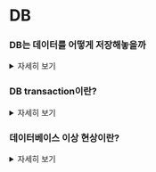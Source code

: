 # DB


### DB는 데이터를 어떻게 저장해놓을까
<details>
   <summary> 자세히 보기 </summary>
 
 <br>

   우리가 DB에서 데이터를 조회하면 테이블 구조의 형태의 데이터를 만나게 될 것이다. 하지만 결국 이 또한 table에 대한 메타데이터와 로우데이터가 만나서 논리적으로 우리에게 테이블이라는 형태로 데이터가 보여지는 것이다.



   mysql에서  `SHOW VARIABLES LIKE 'datadir';` 이라는 명령어를 치면 메타데이터와 데이터가 존재하는 파일의 위치를 알 수 있다. 여기서 확장자명이 .frm인 것은 테이블의 포맷을 담고 있고 확장자 명이 .ibd인 것은 테이블의 데이터들을 담고 있다.



   DB는 기본적으로 트리형태로 데이터를 관리하고 있다. 일반적으로 B tree라는 것으로 데이터를 관리하고 있다. 

   <img width="1963" alt="스크린샷 2022-06-27 오전 1 03 39" src="https://user-images.githubusercontent.com/55564829/175823167-acd8aeaf-196b-4553-9448-b8efd39b4dfc.png">


   리프노드를 데이터 페이지라고 부르는데 이 데이터 페이지들이 실질적인 디비의 데이터들을 담고 있다. B tree는 clustered 인덱스로 구성되어 있으며 clustered 인덱스로 구성되어 있다는 것은 즉 데이터가 순차적으로 저장되어 있다는 것이다. 



   이러한 구조에서는 데이터를 찾아가는 과정에 있어서 full table scan이 필요 없이 바로 원하는 데이터 페이지를 찾아갈 수 있다는 장점이 있다. 즉 엄청나게 느린 작업인 disk I/O를 줄여서 데이터를 찾는 작업을 최적화 시킨 것이다.

</details>

### DB transaction이란?
<details>
   <summary> 자세히 보기 </summary>
 
 <br>
   DB transaction이란 데이터베이스의 일관성을 유지하기 위해서 완전히 실행되거나 완전히 실패해야하는 작업을 얘기한다.

   트랜잭션의 내용은 script형태로 되어있다. 절차적으로 작업들을 순차적으로 실행하는 것이다. 

   이 작업들의 시작부터 끝을 하나의 단위로 생각하고 이 하나의 단위는 온전하게 실행되어야지만 commit하는 것이다.

   이러한 특성을 원자성이라고 부른다.

   하나의 단위에 속해있는 작업이 하나라도 실패하면 모든 작업을 되돌리는 rollback작업이 반드시 필요하다.

   트랜잭션의 일관성이란 데이터 베이스를 만들때 미리 정의해놓은 일련의 규칙에 대해서 이 규칙을 위배하는 데이터는 받아들이지 않는 것을 의미한다.

   데이터 베이스는 트랜잭션에 의해서 변경이 야기될 때 바로 그 변경이 디스크에 반영되는 것이 아니라 메모리에 반영이된다(inno DB 스토리지 엔진같은 경우 버퍼풀에 해당된다). 그래서 디비 롤백이 된다는 것은 매모리에 저장되어 있던 변경된 데이터들을 지우는 것이다.

   트랜잭션이 완료되면 메모리 내용을 디스크에 반영해야되는데 이 것을 commit이라고 부른다.

   데이터베이스에는 격리성이라는 특징이 있는데 이는 트랜잭션이 동시에 발생했을때 정해진 규칙에 따라서 얼만큼 영향을 받게할 것인지를 결정하는 것이다.

   그렇다면 정해진 규칙이란 무엇이냐? 바로 여기서 격리 레벨의 개념이 나온다.

   격리 레벨에는 총 4가지가 있다. READ_UNCOMMITED, READ_COMMITTED, REPEATABLE_READ, SERIALIZABLE. (격리 수준이 낮은 순부터 나열한 것이다)

   격리 수준은 높아질수록 동시성을 제한하기 때문에 성능이 저하되는 이슈를 가지고 있다. 하지만 보안성이나 데이터 privacy는 낮아질 수 있다.

   일관된 읽기를 지원하기 위해서 잠금을 걸지 않고 읽기 작업을 수행할 수 있다. 잠금을 걸지 않는 다는 의미는 읽기 작업이 다른 트랜잭션의 잠금을 기다리지 않고 읽기 작업이 가능 즉 동시에 여러개의 트랜잭션이 작동할 수 있다는 것이다. (SERIALIZABLE에서는 불가능)

   여기서는 격리수준에 따라서 어떤 데이터를 읽어오느냐가 달라지게 된다.

   READ_UNCOMMITED는 커밋되지 않는 dirty데이터를 읽어온다.

   READ_COMMITED는 커밋된 데이터만을 읽어온다.

   REPEATABLE_READ는 커밋된 데이터만을 읽어오는 것은 물론 한 트랜잭션 내에서 같은 row에 대해서 read를 반복적으로 진행할때 항상 같은 데이터를 가져온다는 것을 보장해준다. 

      
</details>


### 데이터베이스 이상 현상이란?
<details>
   <summary> 자세히 보기 </summary>
 
 <br>
   데이터베이스의 정규화가 제대로 되어 있지 않았을때 의도한 대로 데이터 조작이 안되는 현상을 말한다.

   데이터베이스가 제대로 정규화 되어 있지 않다면 중복 데이터들이 존재할 가능성이 높고 이는 삽입, 수정, 삭제를 할때 문제를 발생시킬 수 있다는 점이다.

   삽입에 관련해서는 당장 존재하지 않는 데이터를 넣어야하는 오류가 발생할 수가 있다. 예를 들어 학생이 수강하고 있는 강의를 넣고 싶다고 가정할때 신규 학생이 들어왔지만 아직 수강중인 강의가 없을 때 이를 임의로 채워넣어서 데이터를 삽입해야 하는 상황이 발생한다. 이럴 경우 학생의 학적정보와 강의 정보를 분리한다면 해결할 수 있는 문제일 것이다.

   삭제에 관련해서는 내가 의도하지 않은 다른 row까지 삭제할 수 있다는 위험이 있습니다. 이는 중복된 데이터가 존재하기 떄문에 특정 칼럼을 조건으로 건다면 해당 칼럼을 중복으로 가지고 있는 여러 row들이 삭제될 것입니다.

   업데이트는 중복된 데이터가 존재하면 그중 하나의 데이터만 업데이트 됐을시에 데이터들 사이에 불일치가 발생할 수 있습니다.
   
   데이터 베이스의 정규화는 하지만 반드시 필요한 것은 아닙니다. 상황에 따라서 불필요한 경우가 생길 수도 있습니다. 
   
   자주 Select되는 데이터에 대해서 계속해서 조인이 필요한 상황이라고 한다면 서로 다른 disk block에 있는 데이터를 가져오기 위해서 성능이 느린 disk i/o가 발생할 것이고 이는 성능 저하를 일으킬 수 있습니다. 
   
   이럴때 자주 읽어져 오는 데이터에 대해서 비정규화를 하여 조인을 하지 않고도 데이터를 가져올 수 있게끔 하는 전략이 필요할때도 있습니다. 정규화라는 것은 그래서 상황에 따라 필요할 수도 필요하지 않을 수도 있습니다.


   
   
   
   
   
</details>
